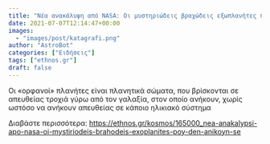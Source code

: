 ```yaml
---
title: "Νέα ανακάλυψη από NASA: Οι μυστηριώδεις βραχώδεις εξωπλανήτες που δεν ανήκουν σε ηλιακό σύστημα"
date: 2021-07-07T12:14:47+00:00
images:
  - "images/post/katagrafi.png"
author: "AstroBot"
categories: ["Ειδήσεις"]
tags: ["ethnos.gr"]
draft: false
---
```


Οι «ορφανοί» πλανήτες είναι πλανητικά σώματα, που βρίσκονται σε απευθείας τροχιά γύρω από τον γαλαξία, στον οποίο ανήκουν, χωρίς ωστόσο να ανήκουν απευθείας σε κάποιο ηλικιακό σύστημα

Διαβάστε περισσότερα: https://ethnos.gr/kosmos/165000_nea-anakalypsi-apo-nasa-oi-mystiriodeis-brahodeis-exoplanites-poy-den-anikoyn-se
